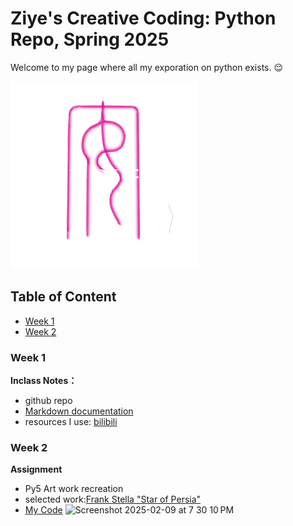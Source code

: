 # Ziye's Creative Coding: Python Repo, Spring 2025
Welcome to my page where all my exporation on python exists. 😌 

<img src="assets/logo.png" alt="my Logo" width="300"/>

## Table of Content
- [Week 1](#week-1) 
- [Week 2](#week-2)



### Week 1
**Inclass Notes：**
-  github repo
-  [Markdown documentation](https://docs.github.com/en/get-started/writing-on-github/getting-started-with-writing-and-formatting-on-github/basic-writing-and-formatting-syntax#images)
- resources I use: [bilibili](https://www.bilibili.com/video/BV1rAH5e9EPh/?spm_id_from=333.337.search-card.all.click)

### Week 2
**Assignment**
- Py5 Art work recreation
- selected work:[Frank Stella "Star of Persia"](https://www.google.com/url?sa=i&url=https%3A%2F%2Fwww.ohiomagazine.com%2Farts%2Farticle%2Flines-edges-frank-stella-on-paper-at-pizzuti-collection&psig=AOvVaw3rXXrbIomeAXxSDAQiXP8W&ust=1739233410930000&source=images&cd=vfe&opi=89978449&ved=0CBcQjhxqFwoTCJDp58Hrt4sDFQAAAAAdAAAAABAE)
- [My Code](py5/py5_Feb9.py)
  <img width="1070" alt="Screenshot 2025-02-09 at 7 30 10 PM" src="https://github.com/user-attachments/assets/de814261-31bb-4e56-9e67-f58de9df29f6" />
